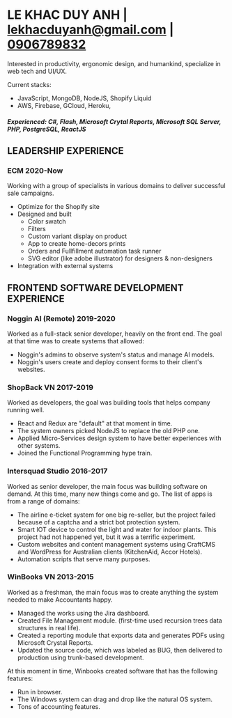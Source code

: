 # LE KHAC DUY ANH | [lekhacduyanh@gmail.com](mailto:lekhacduyanh@gmail.com) | [0906789832](tel:+84906789832)
Interested in productivity, ergonomic design, and humankind, specialize in web tech and UI/UX.

Current stacks:
- JavaScript, MongoDB, NodeJS, Shopify Liquid
- AWS, Firebase, GCloud, Heroku, 

##### Experienced: C#, Flash, Microsoft Crytal Reports, Microsoft SQL Server, PHP, PostgreSQL, ReactJS

## LEADERSHIP EXPERIENCE
### ECM 2020-Now
Working with a group of specialists in various domains to deliver successful sale campaigns.
- Optimize for the Shopify site
- Designed and built
    - Color swatch
    - Filters
    - Custom variant display on product
    - App to create home-decors prints
    - Orders and Fullfillment automation task runner
    - SVG editor (like adobe illustrator) for designers & non-designers
- Integration with external systems

## FRONTEND SOFTWARE DEVELOPMENT EXPERIENCE
### Noggin AI (Remote) 2019-2020
Worked as a full-stack senior developer, heavily on the front end.
The goal at that time was to create systems that allowed:
- Noggin's admins to observe system's status and manage AI models.
- Noggin's users create and deploy consent forms to their client's websites.

### ShopBack VN 2017-2019
Worked as developers, the goal was building tools that helps company running well.
- React and Redux are "default" at that moment in time.
- The system owners picked NodeJS to replace the old PHP one.
- Applied Micro-Services design system to have better experiences with other systems.
- Joined the Functional Programming hype train.

### Intersquad Studio 2016-2017
Worked as senior developer, the main focus was building software on demand.
At this time, many new things come and go. The list of apps is from a range of domains:
- The airline e-ticket system for one big re-seller, but the project failed because of a captcha and a strict bot protection system.
- Smart IOT device to control the light and water for indoor plants. This project had not happened yet, but it was a terrific experiment.
- Custom websites and content management systems using CraftCMS and WordPress for Australian clients (KitchenAid, Accor Hotels).
- Automation scripts that serve many purposes.

### WinBooks VN 2013-2015
Worked as a freshman, the main focus was to create anything the system needed to make Accountants happy.
- Managed the works using the Jira dashboard.
- Created File Management module. (first-time used recursion trees data structures in real life).
- Created a reporting module that exports data and generates PDFs using Microsoft Crystal Reports.
- Updated the source code, which was labeled as BUG, then delivered to production using trunk-based development.

At this moment in time, Winbooks created software that has the following features:
- Run in browser. 
- The Windows system can drag and drop like the natural OS system.
- Tons of accounting features.
